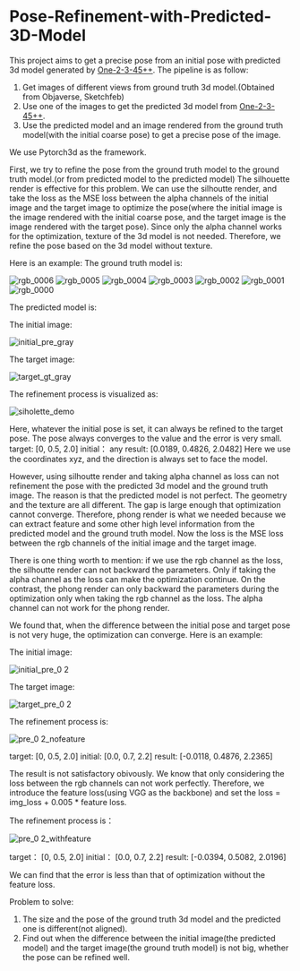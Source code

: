 # Pose-Refinement-with-Predicted-3D-Model
This project aims to get a precise pose from an initial pose with predicted 3d model generated by [One-2-3-45++](http://sudo.ai/3dgen).
The pipeline is as follow:
1. Get images of different views from ground truth 3d model.(Obtained from Objaverse, Sketchfeb)
2. Use one of the images to get the predicted 3d model from [One-2-3-45++](http://sudo.ai/3dgen).
3. Use the predicted model and an image rendered from the ground truth model(with the initial coarse pose) to get a precise pose of the image.

We use Pytorch3d as the framework.

First, we try to refine the pose from the ground truth model to the ground truth model.(or from predicted model to the predicted model)
The silhouette render is effective for this problem. We can use the silhoutte render, and take the loss as the MSE loss between the alpha channels of the initial image and the target image to optimize the pose(where the initial image is the image rendered with the initial coarse pose, and the target image is the image rendered with the target pose). Since only the alpha channel works for the optimization, texture of the 3d model is not needed. Therefore, we refine the pose based on the 3d model without texture.

Here is an example:
The ground truth model is:

![rgb_0006](https://github.com/bobojiang26/Pose-Refinement-with-Predicted-3D-Model/assets/91231457/fc9e7697-bf34-4dd4-b5e3-138a43563715)
![rgb_0005](https://github.com/bobojiang26/Pose-Refinement-with-Predicted-3D-Model/assets/91231457/88cba9a8-e7dd-4e72-a62c-3db7363a9693)
![rgb_0004](https://github.com/bobojiang26/Pose-Refinement-with-Predicted-3D-Model/assets/91231457/8b54333b-8268-4a83-acff-570e879d09c5)
![rgb_0003](https://github.com/bobojiang26/Pose-Refinement-with-Predicted-3D-Model/assets/91231457/92988530-9517-40bb-88ae-827ebd0344e9)
![rgb_0002](https://github.com/bobojiang26/Pose-Refinement-with-Predicted-3D-Model/assets/91231457/fd8f1a6e-d943-4502-abe3-e344fe92fba3)
![rgb_0001](https://github.com/bobojiang26/Pose-Refinement-with-Predicted-3D-Model/assets/91231457/c21e8de1-ac0d-4433-97f5-951b0210d837)
![rgb_0000](https://github.com/bobojiang26/Pose-Refinement-with-Predicted-3D-Model/assets/91231457/8ba9f775-b893-47d7-bd85-a38c10d87b4e)

The predicted model is:


The initial image:

![initial_pre_gray](https://github.com/bobojiang26/Pose-Refinement-with-Predicted-3D-Model/assets/91231457/fafea8a6-25c5-43bc-a070-dea8e75fa677)

The target image:

![target_gt_gray](https://github.com/bobojiang26/Pose-Refinement-with-Predicted-3D-Model/assets/91231457/2f5801ec-07c1-44c1-9e15-c5ddd08f21b9)

The refinement process is visualized as:

![siholette_demo](https://github.com/bobojiang26/Pose-Refinement-with-Predicted-3D-Model/assets/91231457/1317faea-32e1-4608-9bf5-2d7b09ff00ed)

Here, whatever the initial pose is set, it can always be refined to the target pose. The pose always converges to the value and the error is very small.
target: [0, 0.5, 2.0] initial： any
result: [0.0189, 0.4826, 2.0482]
Here we use the coordinates xyz, and the direction is always set to face the model.


However, using silhoutte render and taking alpha channel as loss can not refinement the pose with the predicted 3d model and the ground truth image. The reason is that the predicted model is not perfect. The geometry and the texture are all different. The gap is large enough that optimization cannot converge. Therefore, phong render is what we needed because we can extract feature and some other high level information from the predicted model and the ground truth model. Now the loss is the MSE loss between the rgb channels of the initial image and the target image.

There is one thing worth to mention: if we use the rgb channel as the loss, the silhoutte render can not backward the parameters. Only if taking the alpha channel as the loss can make the optimization continue. On the contrast, the phong render can only backward the parameters during the optimization only when taking the rgb channel as the loss. The alpha channel can not work for the phong render.

We found that, when the difference between the initial pose and target pose is not very huge, the optimization can converge.
Here is an example:

The initial image:

![initial_pre_0 2](https://github.com/bobojiang26/Pose-Refinement-with-Predicted-3D-Model/assets/91231457/6c77a511-3409-4a54-b249-eef10c87d04e)

The target image:

![target_pre_0 2](https://github.com/bobojiang26/Pose-Refinement-with-Predicted-3D-Model/assets/91231457/f1959b03-cc78-4df5-96d2-87459c79fe96)

The refinement process is:

![pre_0 2_nofeature](https://github.com/bobojiang26/Pose-Refinement-with-Predicted-3D-Model/assets/91231457/6f380b5c-a2c6-4339-8e53-a9867e7b891f)

target: [0, 0.5, 2.0] initial: [0.0, 0.7, 2.2]
result: [-0.0118,  0.4876,  2.2365]

The result is not satisfactory obivously. We know that only considering the loss between the rgb channels can not work perfectly. Therefore, we introduce the feature loss(using VGG as the backbone) and set the loss = img_loss + 0.005 * feature loss.

The refinement process is：

![pre_0 2_withfeature](https://github.com/bobojiang26/Pose-Refinement-with-Predicted-3D-Model/assets/91231457/083e570a-aaf4-4b31-8545-7a00e1a54604)

target： [0, 0.5, 2.0] initial： [0.0, 0.7, 2.2]
result: [-0.0394,  0.5082,  2.0196]

We can find that the error is less than that of optimization without the feature loss.


Problem to solve:
1. The size and the pose of the ground truth 3d model and the predicted one is different(not aligned).
2. Find out when the difference between the initial image(the predicted model) and the target image(the ground truth model) is not big, whether the pose can be refined well.
